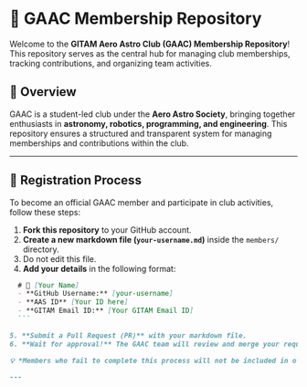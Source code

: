 # 🚀 GAAC Membership Repository 

Welcome to the **GITAM Aero Astro Club (GAAC) Membership Repository**! This repository serves as the central hub for managing club memberships, tracking contributions, and organizing team activities.  

## 📌 Overview  

GAAC is a student-led club under the **Aero Astro Society**, bringing together enthusiasts in **astronomy, robotics, programming, and engineering**. This repository ensures a structured and transparent system for managing memberships and contributions within the club.  

---

## 📝 Registration Process  

To become an official GAAC member and participate in club activities, follow these steps:  

1. **Fork this repository** to your GitHub account.  
2. **Create a new markdown file (`your-username.md`)** inside the `members/` directory. 
3. Do not edit this file. 
4. **Add your details** in the following format:  

  ```markdown
    # 🚀 [Your Name]
    - **GitHub Username:** [your-username]  
    - **AAS ID** [Your ID here]
    - **GITAM Email ID:** [Your GITAM Email ID] 
    ```

5. **Submit a Pull Request (PR)** with your markdown file.  
6. **Wait for approval!** The GAAC team will review and merge your request.

💡 *Members who fail to complete this process will not be included in official club activities.*  

---


